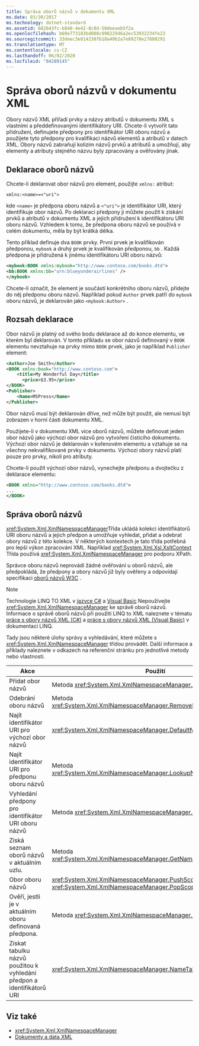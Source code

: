 ```yaml
---
title: Správa oborů názvů v dokumentu XML
ms.date: 03/30/2017
ms.technology: dotnet-standard
ms.assetid: 682643fc-b848-4e42-8c0d-50deeaeb5f2a
ms.openlocfilehash: b60e773183bd008c99022946a2ec53932234fe23
ms.sourcegitcommit: 33deec3e814238fb18a49b2a7e89278e27888291
ms.translationtype: MT
ms.contentlocale: cs-CZ
ms.lasthandoff: 06/02/2020
ms.locfileid: "84289145"
---
```

# <a name="managing-namespaces-in-an-xml-document"></a>Správa oborů názvů v dokumentu XML
Obory názvů XML přiřadí prvky a názvy atributů v dokumentu XML s vlastními a předdefinovanými identifikátory URI. Chcete-li vytvořit tato přidružení, definujete předpony pro identifikátor URI oboru názvů a použijete tyto předpony pro kvalifikaci názvů elementů a atributů v datech XML. Obory názvů zabraňují kolizím názvů prvků a atributů a umožňují, aby elementy a atributy stejného názvu byly zpracovány a ověřovány jinak.  
  
<a name="declare"></a>
## <a name="declaring-namespaces"></a>Deklarace oborů názvů  
 Chcete-li deklarovat obor názvů pro element, použijte `xmlns:` atribut:  
  
 `xmlns:<name>=<"uri">`  
  
 kde `<name>` je předpona oboru názvů a `<"uri">` je identifikátor URI, který identifikuje obor názvů. Po deklaraci předpony ji můžete použít k získání prvků a atributů v dokumentu XML a jejich přidružení k identifikátoru URI oboru názvů. Vzhledem k tomu, že předpona oboru názvů se používá v celém dokumentu, měla by být krátká délka.  
  
 Tento příklad definuje dva `BOOK` prvky. První prvek je kvalifikován předponou, `mybook` a druhý prvek je kvalifikován předponou, `bb` . Každá předpona je přidružená k jinému identifikátoru URI oboru názvů:  
  
```xml  
<mybook:BOOK xmlns:mybook="http://www.contoso.com/books.dtd">  
<bb:BOOK xmlns:bb="urn:blueyonderairlines" />
</mybook>
```  
  
 Chcete-li označit, že element je součástí konkrétního oboru názvů, přidejte do něj předponu oboru názvů. Například pokud `Author` prvek patří do `mybook` oboru názvů, je deklarován jako `<mybook:Author>` .  
  
<a name="scope"></a>
## <a name="declaration-scope"></a>Rozsah deklarace  
 Obor názvů je platný od svého bodu deklarace až do konce elementu, ve kterém byl deklarován. V tomto příkladu se obor názvů definovaný v `BOOK` elementu nevztahuje na prvky mimo `BOOK` prvek, jako je například `Publisher` element:  
  
```xml  
<Author>Joe Smith</Author>  
<BOOK xmlns:book="http://www.contoso.com">  
    <title>My Wonderful Day</title>  
      <price>$3.95</price>  
</BOOK>  
<Publisher>  
    <Name>MSPress</Name>  
</Publisher>  
```  
  
 Obor názvů musí být deklarován dříve, než může být použit, ale nemusí být zobrazen v horní části dokumentu XML.  
  
 Použijete-li v dokumentu XML více oborů názvů, můžete definovat jeden obor názvů jako výchozí obor názvů pro vytvoření čisticího dokumentu. Výchozí obor názvů je deklarován v kořenovém elementu a vztahuje se na všechny nekvalifikované prvky v dokumentu. Výchozí obory názvů platí pouze pro prvky, nikoli pro atributy.  
  
 Chcete-li použít výchozí obor názvů, vynechejte předponu a dvojtečku z deklarace elementu:  
  
```xml  
<BOOK xmlns="http://www.contoso.com/books.dtd">  
...
</BOOK>
```  
  
## <a name="managing-namespaces"></a>Správa oborů názvů  
 <xref:System.Xml.XmlNamespaceManager>Třída ukládá kolekci identifikátorů URI oboru názvů a jejich předpon a umožňuje vyhledat, přidat a odebrat obory názvů z této kolekce. V některých kontextech je tato třída potřebná pro lepší výkon zpracování XML. Například <xref:System.Xml.Xsl.XsltContext> Třída používá <xref:System.Xml.XmlNamespaceManager> pro podporu XPath.  
  
 Správce oboru názvů neprovádí žádné ověřování u oborů názvů, ale předpokládá, že předpony a obory názvů již byly ověřeny a odpovídají specifikaci [oborů názvů W3C](https://www.w3.org/TR/REC-xml-names/) .  
  
> [!NOTE]
> Technologie LINQ TO XML v [jazyce C#](../../../csharp/programming-guide/concepts/linq/linq-to-xml-overview.md) a [Visual Basic](../../../visual-basic/programming-guide/concepts/linq/linq-to-xml.md) Nepoužívejte <xref:System.Xml.XmlNamespaceManager> ke správě oborů názvů. Informace o správě oborů názvů při použití LINQ to XML naleznete v tématu [práce s obory názvů XML (C#)](../../../csharp/programming-guide/concepts/linq/namespaces-overview-linq-to-xml.md) a [práce s obory názvů XML (Visual Basic)](../../../visual-basic/programming-guide/concepts/linq/working-with-xml-namespaces.md) v dokumentaci LINQ.  
  
 Tady jsou některé úlohy správy a vyhledávání, které můžete s <xref:System.Xml.XmlNamespaceManager> třídou provádět. Další informace a příklady naleznete v odkazech na referenční stránku pro jednotlivé metody nebo vlastnosti.  
  
|Akce|Použití|  
|--------|---------|  
|Přidat obor názvů|Metoda <xref:System.Xml.XmlNamespaceManager.AddNamespace%2A>|  
|Odebrání oboru názvů|Metoda <xref:System.Xml.XmlNamespaceManager.RemoveNamespace%2A>|  
|Najít identifikátor URI pro výchozí obor názvů|<xref:System.Xml.XmlNamespaceManager.DefaultNamespace%2A>majetek|  
|Najít identifikátor URI pro předponu oboru názvů|Metoda <xref:System.Xml.XmlNamespaceManager.LookupNamespace%2A>|  
|Vyhledání předpony pro identifikátor URI oboru názvů|Metoda <xref:System.Xml.XmlNamespaceManager.LookupPrefix%2A>|  
|Získá seznam oborů názvů v aktuálním uzlu.|Metoda <xref:System.Xml.XmlNamespaceManager.GetNamespacesInScope%2A>|  
|Obor oboru názvů|<xref:System.Xml.XmlNamespaceManager.PushScope%2A>a <xref:System.Xml.XmlNamespaceManager.PopScope%2A> metody|  
|Ověří, jestli je v aktuálním oboru definovaná předpona.|Metoda <xref:System.Xml.XmlNamespaceManager.HasNamespace%2A>|  
|Získat tabulku názvů použitou k vyhledání předpon a identifikátorů URI|<xref:System.Xml.XmlNamespaceManager.NameTable%2A>majetek|  
  
## <a name="see-also"></a>Viz také

- <xref:System.Xml.XmlNamespaceManager>
- [Dokumenty a data XML](index.md)

